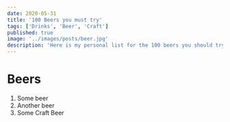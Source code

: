 ```yaml
---
date: 2020-05-31
title: '100 Beers you must try'
tags: ['Drinks', 'Beer', 'Craft']
published: true
image: '../images/posts/beer.jpg'
description: 'Here is my personal list for the 100 beers you should try! At vero eos et accusam et justo duo dolores et ea rebum. Stet clita kasd gubergren.'
---
```


# Beers

1. Some beer
2. Another beer
3. Some Craft Beer
